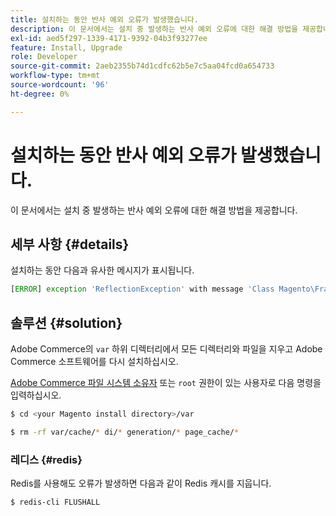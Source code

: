 ```yaml
---
title: 설치하는 동안 반사 예외 오류가 발생했습니다.
description: 이 문서에서는 설치 중 발생하는 반사 예외 오류에 대한 해결 방법을 제공합니다.
exl-id: aed5f297-1339-4171-9392-04b3f93277ee
feature: Install, Upgrade
role: Developer
source-git-commit: 2aeb2355b74d1cdfc62b5e7c5aa04fcd0a654733
workflow-type: tm+mt
source-wordcount: '96'
ht-degree: 0%

---
```


# 설치하는 동안 반사 예외 오류가 발생했습니다.

이 문서에서는 설치 중 발생하는 반사 예외 오류에 대한 해결 방법을 제공합니다.

## 세부 사항 {#details}

설치하는 동안 다음과 유사한 메시지가 표시됩니다.

```php
[ERROR] exception 'ReflectionException' with message 'Class Magento\Framework\StoreManagerInterface does not exist' in /<path>/lib/internal/Magento/Framework/Code/Reader/ClassReader.php
```

## 솔루션 {#solution}

Adobe Commerce의 `var` 하위 디렉터리에서 모든 디렉터리와 파일을 지우고 Adobe Commerce 소프트웨어를 다시 설치하십시오.

[Adobe Commerce 파일 시스템 소유자](https://experienceleague.adobe.com/ko/docs/commerce-operations/installation-guide/prerequisites/file-system/overview) 또는 `root` 권한이 있는 사용자로 다음 명령을 입력하십시오.

```bash
$ cd <your Magento install directory>/var
```

```bash
$ rm -rf var/cache/* di/* generation/* page_cache/*
```

### 레디스 {#redis}

Redis를 사용해도 오류가 발생하면 다음과 같이 Redis 캐시를 지웁니다.

```bash
$ redis-cli FLUSHALL
```
